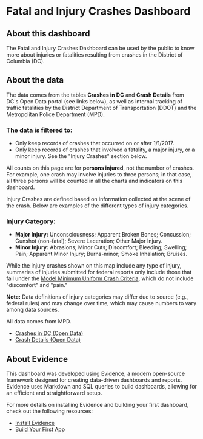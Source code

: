 # Fatal and Injury Crashes Dashboard

## About this dashboard

The Fatal and Injury Crashes Dashboard can be used by the public to know more about injuries or fatalities resulting from crashes in the District of Columbia (DC).

## About the data

The data comes from the tables **Crashes in DC** and **Crash Details** from DC's Open Data portal (see links below), as well as internal tracking of traffic fatalities by the District Department of Transportation (DDOT) and the Metropolitan Police Department (MPD).

### The data is filtered to:
- Only keep records of crashes that occurred on or after 1/1/2017.
- Only keep records of crashes that involved a fatality, a major injury, or a minor injury. See the "Injury Crashes" section below.

All counts on this page are for **persons injured**, not the number of crashes. For example, one crash may involve injuries to three persons; in that case, all three persons will be counted in all the charts and indicators on this dashboard.

Injury Crashes are defined based on information collected at the scene of the crash. Below are examples of the different types of injury categories.

### Injury Category:
- **Major Injury:** Unconsciousness; Apparent Broken Bones; Concussion; Gunshot (non-fatal); Severe Laceration; Other Major Injury.
- **Minor Injury:** Abrasions; Minor Cuts; Discomfort; Bleeding; Swelling; Pain; Apparent Minor Injury; Burns-minor; Smoke Inhalation; Bruises.

While the injury crashes shown on this map include any type of injury, summaries of injuries submitted for federal reports only include those that fall under the [Model Minimum Uniform Crash Criteria](https://www.nhtsa.gov/mmucc-1), which do not include "discomfort" and "pain." 

**Note:** Data definitions of injury categories may differ due to source (e.g., federal rules) and may change over time, which may cause numbers to vary among data sources.

All data comes from MPD.

- [Crashes in DC (Open Data)](https://opendata.dc.gov/datasets/crashes-in-dc)
- [Crash Details (Open Data)](https://opendata.dc.gov/datasets/crash-details-table)

## About Evidence

This dashboard was developed using Evidence, a modern open-source framework designed for creating data-driven dashboards and reports. Evidence uses Markdown and SQL queries to build dashboards, allowing for an efficient and straightforward setup.

For more details on installing Evidence and building your first dashboard, check out the following resources:

- [Install Evidence](https://docs.evidence.dev/install-evidence/)
- [Build Your First App](https://docs.evidence.dev/build-your-first-app/)
